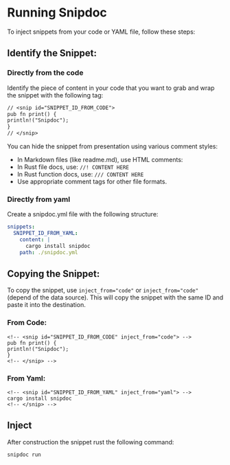 # Running Snipdoc

To inject snippets from your code or YAML file, follow these steps:

## Identify the Snippet:

### Directly from the code
Identify the piece of content in your code that you want to grab and wrap the snippet with the following tag:
```txt
// <snip id="SNIPPET_ID_FROM_CODE">
pub fn print() {
println!("Snipdoc");
}
// </snip>
```

You can hide the snippet from presentation using various comment styles:
- In Markdown files (like readme.md), use HTML comments: <!-- CONTENT HERE -->
- In Rust file docs, use: `//! CONTENT HERE`
- In Rust function docs, use: `/// CONTENT HERE`
- Use appropriate comment tags for other file formats.

### Directly from yaml
Create a snipdoc.yml file with the following structure:
```yaml
snippets:
  SNIPPET_ID_FROM_YAML:
    content: |
      cargo install snipdoc
    path: ./snipdoc.yml

```

## Copying the Snippet:

To copy the snippet, use `inject_from="code"` or  `inject_from="code"` (depend of the data source). This will copy the snippet with the same ID and paste it into the destination.

### From Code:
```
<!-- <snip id="SNIPPET_ID_FROM_CODE" inject_from="code"> -->
pub fn print() {
println!("Snipdoc");
}
<!-- </snip> -->
```

### From Yaml:
```
<!-- <snip id="SNIPPET_ID_FROM_YAML" inject_from="yaml"> -->
cargo install snipdoc
<!-- </snip> -->
```

## Inject
After construction the snippet rust the following command:
```sh
snipdoc run
```
